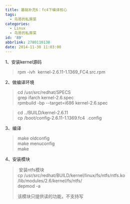 ```yaml
---
title: 基础补充6：fc4下编译核心
tags:
  - 鸟哥的私房菜
categories:
  - Linux
  - 鸟哥的私房菜
id: '89'
abbrlink: 2780110138
date: 2014-11-30 11:03:00
---
```


1、安装kernel源码  

> rpm -ivh  kernel-2.6.11-1.1369\_FC4.src.rpm  

2、做编译环境  

> cd /usr/src/redhat/SPECS  
> grep ifarch kernel-2.6.spec  
> rpmbuild -bp --target=i686 kernel-2.6.spec  

> cd ../BUILD/kernel-2.6.11  
> cp /boot/config-2.6.11-1.1369.fc4  .config  

3、编译  

> make oldconfig  
> make menuconfig  
> make  
>   

4、安装模块  

>  安装ntfs模块  
> cp /usr/src/redhat/BUILD/kernel/linux/fs/ntfs/ntfs.ko /lib/modules/2.6/kernel/fs/ntfs/  
> depmod -a  
>   
> 该模块只提供读的功能，不支持写